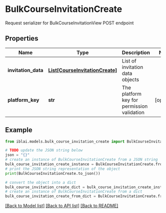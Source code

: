 # BulkCourseInvitationCreate

Request serializer for BulkCourseInvitationView POST endpoint

## Properties

Name | Type | Description | Notes
------------ | ------------- | ------------- | -------------
**invitation_data** | [**List[CourseInvitationCreate]**](CourseInvitationCreate.md) | List of invitation data objects | 
**platform_key** | **str** | The platform key for permission validation | [optional] 

## Example

```python
from iblai.models.bulk_course_invitation_create import BulkCourseInvitationCreate

# TODO update the JSON string below
json = "{}"
# create an instance of BulkCourseInvitationCreate from a JSON string
bulk_course_invitation_create_instance = BulkCourseInvitationCreate.from_json(json)
# print the JSON string representation of the object
print(BulkCourseInvitationCreate.to_json())

# convert the object into a dict
bulk_course_invitation_create_dict = bulk_course_invitation_create_instance.to_dict()
# create an instance of BulkCourseInvitationCreate from a dict
bulk_course_invitation_create_from_dict = BulkCourseInvitationCreate.from_dict(bulk_course_invitation_create_dict)
```
[[Back to Model list]](../README.md#documentation-for-models) [[Back to API list]](../README.md#documentation-for-api-endpoints) [[Back to README]](../README.md)


